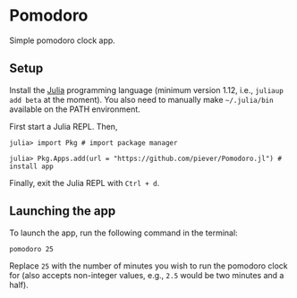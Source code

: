 # Pomodoro

Simple pomodoro clock app.

## Setup

Install the [Julia](https://julialang.org/install/) programming language (minimum version 1.12, i.e., `juliaup add beta` at the moment).
You also need to manually make `~/.julia/bin` available on the PATH environment.

First start a Julia REPL. Then,

```julia-repl
julia> import Pkg # import package manager

julia> Pkg.Apps.add(url = "https://github.com/piever/Pomodoro.jl") # install app
```

Finally, exit the Julia REPL with `Ctrl + d`.

## Launching the app

To launch the app, run the following command in the terminal:

```
pomodoro 25
```

Replace `25` with the number of minutes you wish to run the pomodoro clock for (also accepts non-integer values, e.g., `2.5` would be two minutes and a half).
